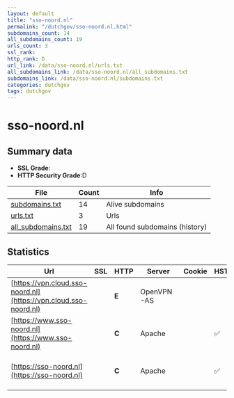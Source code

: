 ```yaml
---
layout: default
title: "sso-noord.nl"
permalink: "/dutchgov/sso-noord.nl.html"
subdomains_count: 14
all_subdomains_count: 19
urls_count: 3
ssl_rank: 
http_rank: D
url_link: /data/sso-noord.nl/urls.txt
all_subdomains_link: /data/sso-noord.nl/all_subdomains.txt
subdomains_link: /data/sso-noord.nl/subdomains.txt
categories: dutchgov
tags: dutchgov
---
```



# sso-noord.nl
## Summary data


 - **SSL Grade**:
 - **HTTP Security Grade**:D


| File       | Count | Info |
|------------|-------|------|
|[subdomains.txt](/DutchGovScope/data/sso-noord.nl/subdomains.txt)|14|Alive subdomains|
|[urls.txt](/DutchGovScope/data/sso-noord.nl/urls.txt)|3|Urls|
|[all_subdomains.txt](/DutchGovScope/data/sso-noord.nl/all_subdomains.txt)|19|All found subdomains (history)|


## Statistics


| Url | SSL | HTTP | Server | Cookie | HSTS | CORS | CTO | CSP | XFO | XXP | RP |FP| Tech |Title |
|--------|-------|-------|------|------|------|------|------|------|------|------|------|------|------|------|
|[https://vpn.cloud.sso-noord.nl](https://vpn.cloud.sso-noord.nl)| | **E**|OpenVPN-AS| | | | | | :white_check_mark: | | :white_check_mark: | |||
|[https://www.sso-noord.nl](https://www.sso-noord.nl)| | **C**|Apache| |:white_check_mark: | | | | | | :white_check_mark: | |Apache HTTP Server HSTS|Shared Service O...|
|[https://sso-noord.nl](https://sso-noord.nl)| | **C**|Apache| |:white_check_mark: | | | | | | :white_check_mark: | |Apache HTTP Server HSTS|Shared Service O...|

